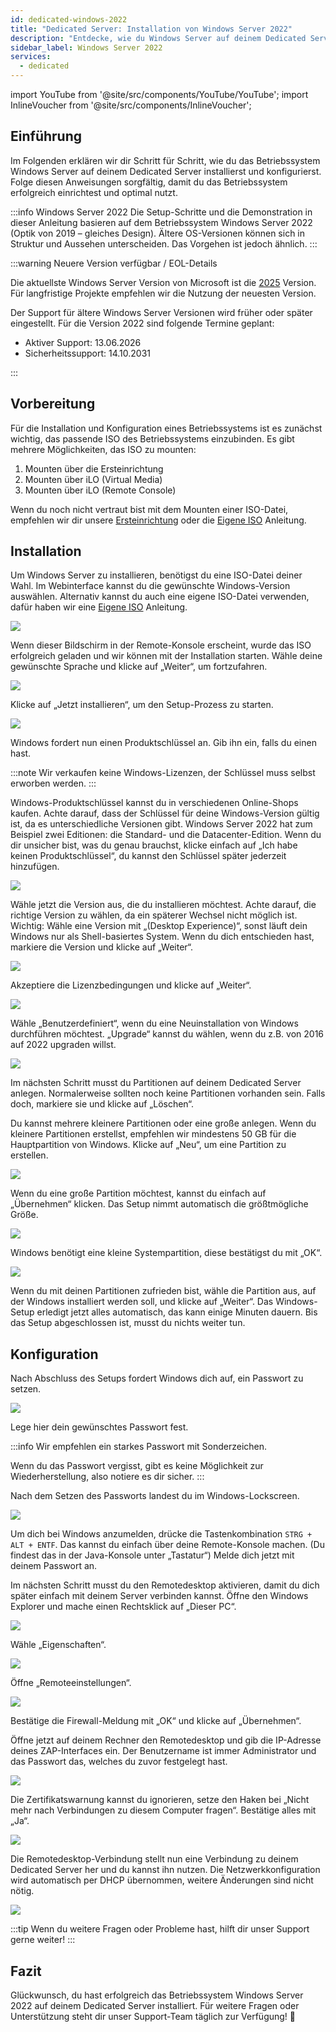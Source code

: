 ```yaml
---
id: dedicated-windows-2022
title: "Dedicated Server: Installation von Windows Server 2022"
description: "Entdecke, wie du Windows Server auf deinem Dedicated Server installierst und konfigurierst für optimale Performance und Sicherheit → Jetzt mehr erfahren"
sidebar_label: Windows Server 2022
services:
  - dedicated
---
```


import YouTube from '@site/src/components/YouTube/YouTube';
import InlineVoucher from '@site/src/components/InlineVoucher';

## Einführung
Im Folgenden erklären wir dir Schritt für Schritt, wie du das Betriebssystem Windows Server auf deinem Dedicated Server installierst und konfigurierst. Folge diesen Anweisungen sorgfältig, damit du das Betriebssystem erfolgreich einrichtest und optimal nutzt.

:::info Windows Server 2022
Die Setup-Schritte und die Demonstration in dieser Anleitung basieren auf dem Betriebssystem Windows Server 2022 (Optik von 2019 – gleiches Design). Ältere OS-Versionen können sich in Struktur und Aussehen unterscheiden. Das Vorgehen ist jedoch ähnlich.
:::

:::warning Neuere Version verfügbar / EOL-Details

Die aktuellste Windows Server Version von Microsoft ist die [2025](dedicated-windows.md) Version. Für langfristige Projekte empfehlen wir die Nutzung der neuesten Version.

Der Support für ältere Windows Server Versionen wird früher oder später eingestellt. Für die Version 2022 sind folgende Termine geplant:

- Aktiver Support: 13.06.2026
- Sicherheitssupport: 14.10.2031

:::

<InlineVoucher />

## Vorbereitung
Für die Installation und Konfiguration eines Betriebssystems ist es zunächst wichtig, das passende ISO des Betriebssystems einzubinden. Es gibt mehrere Möglichkeiten, das ISO zu mounten:

1. Mounten über die Ersteinrichtung
2. Mounten über iLO (Virtual Media)
3. Mounten über iLO (Remote Console)

Wenn du noch nicht vertraut bist mit dem Mounten einer ISO-Datei, empfehlen wir dir unsere [Ersteinrichtung](dedicated-setup.md) oder die [Eigene ISO](dedicated-iso.md) Anleitung.

## Installation
Um Windows Server zu installieren, benötigst du eine ISO-Datei deiner Wahl. Im Webinterface kannst du die gewünschte Windows-Version auswählen. Alternativ kannst du auch eine eigene ISO-Datei verwenden, dafür haben wir eine [Eigene ISO](dedicated-iso.md) Anleitung.

![](https://screensaver01.zap-hosting.com/index.php/s/DDNsa9zjbXng9Z6/preview)

Wenn dieser Bildschirm in der Remote-Konsole erscheint, wurde das ISO erfolgreich geladen und wir können mit der Installation starten.
Wähle deine gewünschte Sprache und klicke auf „Weiter“, um fortzufahren.

![](https://screensaver01.zap-hosting.com/index.php/s/iyjwCCSmjPqiDMt/preview)

Klicke auf „Jetzt installieren“, um den Setup-Prozess zu starten.

![](https://screensaver01.zap-hosting.com/index.php/s/y8rXwXfrnRRD9fZ/preview)

Windows fordert nun einen Produktschlüssel an. Gib ihn ein, falls du einen hast.

:::note
Wir verkaufen keine Windows-Lizenzen, der Schlüssel muss selbst erworben werden.
:::

Windows-Produktschlüssel kannst du in verschiedenen Online-Shops kaufen. Achte darauf, dass der Schlüssel für deine Windows-Version gültig ist, da es unterschiedliche Versionen gibt.
Windows Server 2022 hat zum Beispiel zwei Editionen: die Standard- und die Datacenter-Edition.
Wenn du dir unsicher bist, was du genau brauchst, klicke einfach auf „Ich habe keinen Produktschlüssel“, du kannst den Schlüssel später jederzeit hinzufügen.

![](https://screensaver01.zap-hosting.com/index.php/s/jH5dYQBq7FtT2SL/preview)

Wähle jetzt die Version aus, die du installieren möchtest.
Achte darauf, die richtige Version zu wählen, da ein späterer Wechsel nicht möglich ist.
Wichtig: Wähle eine Version mit „(Desktop Experience)“, sonst läuft dein Windows nur als Shell-basiertes System.
Wenn du dich entschieden hast, markiere die Version und klicke auf „Weiter“.

![](https://screensaver01.zap-hosting.com/index.php/s/9GRPiS3JpFPyJYk/preview)

Akzeptiere die Lizenzbedingungen und klicke auf „Weiter“.

![](https://screensaver01.zap-hosting.com/index.php/s/Bbfj7R2RdkNkMzq/preview)

Wähle „Benutzerdefiniert“, wenn du eine Neuinstallation von Windows durchführen möchtest. „Upgrade“ kannst du wählen, wenn du z.B. von 2016 auf 2022 upgraden willst.

![](https://screensaver01.zap-hosting.com/index.php/s/8zkx8grPTCSgprQ/preview)

Im nächsten Schritt musst du Partitionen auf deinem Dedicated Server anlegen. Normalerweise sollten noch keine Partitionen vorhanden sein. Falls doch, markiere sie und klicke auf „Löschen“.

Du kannst mehrere kleinere Partitionen oder eine große anlegen. Wenn du kleinere Partitionen erstellst, empfehlen wir mindestens 50 GB für die Hauptpartition von Windows.
Klicke auf „Neu“, um eine Partition zu erstellen.

![](https://screensaver01.zap-hosting.com/index.php/s/GtBxwdETkNeSGcT/preview)

Wenn du eine große Partition möchtest, kannst du einfach auf „Übernehmen“ klicken. Das Setup nimmt automatisch die größtmögliche Größe.

![](https://screensaver01.zap-hosting.com/index.php/s/xWr3ySfyGdYbxKt/preview)

Windows benötigt eine kleine Systempartition, diese bestätigst du mit „OK“.

![](https://screensaver01.zap-hosting.com/index.php/s/B2JPRH3pYRt323x/preview)

Wenn du mit deinen Partitionen zufrieden bist, wähle die Partition aus, auf der Windows installiert werden soll, und klicke auf „Weiter“.
Das Windows-Setup erledigt jetzt alles automatisch, das kann einige Minuten dauern.
Bis das Setup abgeschlossen ist, musst du nichts weiter tun.

## Konfiguration

Nach Abschluss des Setups fordert Windows dich auf, ein Passwort zu setzen.

![](https://screensaver01.zap-hosting.com/index.php/s/Zmn6zJyPWAM5MHG/preview)

Lege hier dein gewünschtes Passwort fest.

:::info
Wir empfehlen ein starkes Passwort mit Sonderzeichen.

Wenn du das Passwort vergisst, gibt es keine Möglichkeit zur Wiederherstellung, also notiere es dir sicher.
:::

Nach dem Setzen des Passworts landest du im Windows-Lockscreen.

![](https://screensaver01.zap-hosting.com/index.php/s/ddxASYsjNgwHX5i/preview)

Um dich bei Windows anzumelden, drücke die Tastenkombination `STRG + ALT + ENTF`. Das kannst du einfach über deine Remote-Konsole machen.
(Du findest das in der Java-Konsole unter „Tastatur“)
Melde dich jetzt mit deinem Passwort an.

Im nächsten Schritt musst du den Remotedesktop aktivieren, damit du dich später einfach mit deinem Server verbinden kannst.
Öffne den Windows Explorer und mache einen Rechtsklick auf „Dieser PC“.

![](https://screensaver01.zap-hosting.com/index.php/s/HSnnXftNbXNYjq6/preview)

Wähle „Eigenschaften“.

![](https://screensaver01.zap-hosting.com/index.php/s/g2CFHpdrZ3E8g29/preview)

Öffne „Remoteeinstellungen“.

![](https://screensaver01.zap-hosting.com/index.php/s/e8Q4rixGtBZZH35/preview)

Bestätige die Firewall-Meldung mit „OK“ und klicke auf „Übernehmen“.

Öffne jetzt auf deinem Rechner den Remotedesktop und gib die IP-Adresse deines ZAP-Interfaces ein.
Der Benutzername ist immer Administrator und das Passwort das, welches du zuvor festgelegt hast.

![](https://screensaver01.zap-hosting.com/index.php/s/w97g9aDrpM8EjpA/preview)

Die Zertifikatswarnung kannst du ignorieren, setze den Haken bei „Nicht mehr nach Verbindungen zu diesem Computer fragen“.
Bestätige alles mit „Ja“.

![](https://screensaver01.zap-hosting.com/index.php/s/SqqCdBZRYysz8yj/preview)

Die Remotedesktop-Verbindung stellt nun eine Verbindung zu deinem Dedicated Server her und du kannst ihn nutzen.
Die Netzwerkkonfiguration wird automatisch per DHCP übernommen, weitere Änderungen sind nicht nötig.

![](https://screensaver01.zap-hosting.com/index.php/s/9BEEiFAtJ2jCoCk/preview)

:::tip
Wenn du weitere Fragen oder Probleme hast, hilft dir unser Support gerne weiter!
:::

## Fazit
Glückwunsch, du hast erfolgreich das Betriebssystem Windows Server 2022 auf deinem Dedicated Server installiert. Für weitere Fragen oder Unterstützung steht dir unser Support-Team täglich zur Verfügung! 🙂

<InlineVoucher />